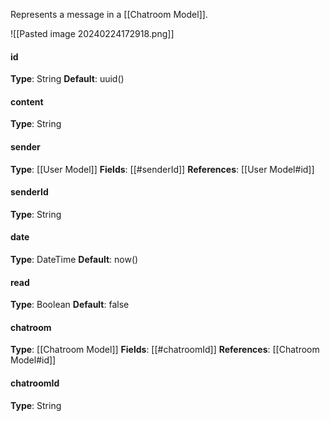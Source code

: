 
Represents a message in a [[Chatroom Model]].

![[Pasted image 20240224172918.png]]

#### id
__Type__: String
__Default__: uuid()

#### content
__Type__: String

#### sender
__Type__: [[User Model]]
__Fields__: [[#senderId]]
__References__: [[User Model#id]]

#### senderId
__Type__: String

#### date
__Type__: DateTime
__Default__: now()

#### read
__Type__: Boolean
__Default__: false

#### chatroom
__Type__: [[Chatroom Model]]
__Fields__: [[#chatroomId]]
__References__: [[Chatroom Model#id]]

#### chatroomId
__Type__: String
